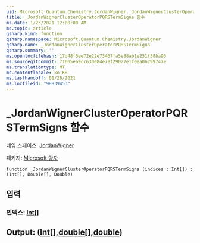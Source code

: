 ```yaml
---
uid: Microsoft.Quantum.Chemistry.JordanWigner._JordanWignerClusterOperatorPQRSTermSigns
title: _JordanWignerClusterOperatorPQRSTermSigns 함수
ms.date: 1/23/2021 12:00:00 AM
ms.topic: article
qsharp.kind: function
qsharp.namespace: Microsoft.Quantum.Chemistry.JordanWigner
qsharp.name: _JordanWignerClusterOperatorPQRSTermSigns
qsharp.summary: ''
ms.openlocfilehash: 17d48f5ee72e22e73467fa5e88ab1e251f38ba96
ms.sourcegitcommit: 71605ea9cc630e84e7ef29027e1f0ea06299747e
ms.translationtype: MT
ms.contentlocale: ko-KR
ms.lasthandoff: 01/26/2021
ms.locfileid: "98839453"
---
```

# <a name="_jordanwignerclusteroperatorpqrstermsigns-function"></a>_JordanWignerClusterOperatorPQRSTermSigns 함수

네임 스페이스: [JordanWigner](xref:Microsoft.Quantum.Chemistry.JordanWigner)

패키지: [Microsoft 양자](https://nuget.org/packages/Microsoft.Quantum.Chemistry)




```qsharp
function _JordanWignerClusterOperatorPQRSTermSigns (indices : Int[]) : (Int[], Double[], Double)
```


## <a name="input"></a>입력

### <a name="indices--int"></a>인덱스: [Int](xref:microsoft.quantum.lang-ref.int)[]





## <a name="output--intdoubledouble"></a>Output: ([Int](xref:microsoft.quantum.lang-ref.int)[],[double](xref:microsoft.quantum.lang-ref.double)[],[double](xref:microsoft.quantum.lang-ref.double))


